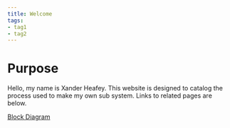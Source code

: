 ```yaml
---
title: Welcome
tags:
- tag1
- tag2
---
```


# Purpose

Hello, my name is Xander Heafey. This website is designed to catalog the process used to make my own sub system. Links to related pages are below. <br>

[Block Diagram](Block-Diagram.md)